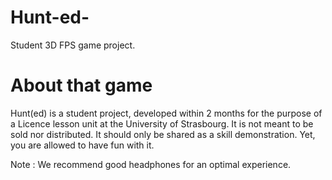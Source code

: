 # Hunt-ed-
Student 3D FPS game project.

# About that game
Hunt(ed) is a student project, developed within 2 months for the purpose of a Licence lesson unit at the University of Strasbourg. 
It is not meant to be sold nor distributed. It should only be shared as a skill demonstration. Yet, you are allowed to have fun with it.

Note : We recommend good headphones for an optimal experience.